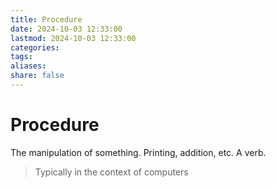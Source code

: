 ```yaml
---
title: Procedure
date: 2024-10-03 12:33:00
lastmod: 2024-10-03 12:33:00
categories: 
tags: 
aliases: 
share: false 
---
```


# Procedure

The manipulation of something. Printing, addition, etc. A verb.

> Typically in the context of computers